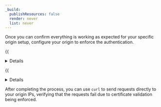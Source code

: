 ```yaml
---
_build:
  publishResources: false
  render: never
  list: never
---
```


Once you can confirm everything is working as expected for your specific origin setup, configure your origin to enforce the authentication.

{{<details header="Apache example">}}

```txt
SSLVerifyClient require
```

</div>
</details>

{{<details header="NGINX example">}}

```txt
ssl_verify_client on;
```

</div>
</details>

After completing the process, you can use `curl` to send requests directly to your origin IPs, verifying that the requests fail due to certificate validation being enforced.
